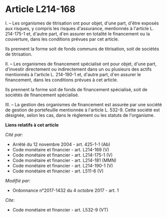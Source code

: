 # Article L214-168

I. – Les organismes de titrisation ont pour objet, d'une part, d'être exposés aux risques, y compris les risques d'assurance,
mentionnés à l'article L. 214-175-1 et, d'autre part, d'en assurer en totalité le financement ou la couverture, dans les
conditions prévues par cet article.

Ils prennent la forme soit de fonds communs de titrisation, soit de sociétés de titrisation.

II. – Les organismes de financement spécialisé ont pour objet, d'une part, d'investir directement ou indirectement dans un ou
plusieurs des actifs mentionnés à l'article L. 214-190-1 et, d'autre part, d'en assurer le financement, dans les conditions
prévues à cet article.

Ils prennent la forme soit de fonds de financement spécialisé, soit de sociétés de financement spécialisé.

III. – La gestion des organismes de financement est assurée par une société de gestion de portefeuille mentionnée à l'article
L. 532-9. Cette société est désignée, selon les cas, dans le règlement ou les statuts de l'organisme.

**Liens relatifs à cet article**

_Cité par_:

  - Arrêté du 12 novembre 2004 - art. 425-1-1 (Ab)
  - Code monétaire et financier - art. L214-169 (V)
  - Code monétaire et financier - art. L214-175-1 (V)
  - Code monétaire et financier - art. L214-181 (MMN)
  - Code monétaire et financier - art. L214-190-1 (V)
  - Code monétaire et financier - art. L511-6 (V)

_Modifié par_:

  - Ordonnance n°2017-1432 du 4 octobre 2017 - art. 1

_Cite_:

  - Code monétaire et financier - art. L532-9 (VT)
